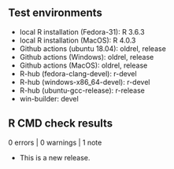 ## Test environments
* local R installation (Fedora-31): R 3.6.3
* local R installation (MacOS): R 4.0.3
* Github actions (ubuntu 18.04): oldrel, release
* Github actions (Windows): oldrel, release
* Github actions (MacOS): oldrel, release
* R-hub (fedora-clang-devel): r-devel
* R-hub (windows-x86_64-devel): r-devel
* R-hub (ubuntu-gcc-release): r-release
* win-builder: devel

## R CMD check results

0 errors | 0 warnings | 1 note

* This is a new release.
